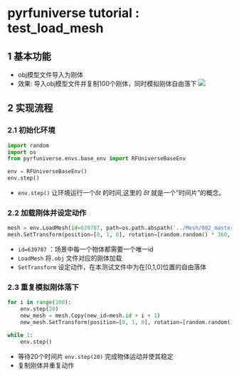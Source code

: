 # pyrfuniverse tutorial : test_load_mesh

## 1 基本功能

- obj模型文件导入为刚体
- 效果: 导入obj模型文件并复制100个刚体，同时模拟刚体自由落下
  ![](https://notes.sjtu.edu.cn/uploads/upload_17b2c4935e7cda9db6f3f7eb530bee41.gif)

## 2 实现流程

### 2.1 初始化环境

```python
import random
import os
from pyrfuniverse.envs.base_env import RFUniverseBaseEnv

env = RFUniverseBaseEnv()
env.step()
```

- `env.step()` 让环境运行一个$\delta t$ 的时间,这里的 $\delta t$ 就是一个“时间片”的概念。

### 2.2 加载刚体并设定动作

```python
mesh = env.LoadMesh(id=639787, path=os.path.abspath('../Mesh/002_master_chef_can/google_16k/textured.obj'))
mesh.SetTransform(position=[0, 1, 0], rotation=[random.random() * 360, random.random() * 360, random.random() * 360])
```

- `id=639787` ：场景中每一个物体都需要一个唯一id
- `LoadMesh` 将`.obj` 文件对应的刚体加载
- `SetTransform` 设定动作，在本测试文件中为在\[0,1,0]位置的自由落体

### 2.3 重复模拟刚体落下

```python
for i in range(100):
    env.step(20)
    new_mesh = mesh.Copy(new_id=mesh.id + i + 1)
    new_mesh.SetTransform(position=[0, 1, 0], rotation=[random.random() * 360, random.random() * 360, random.random() * 360])

while 1:
    env.step()
```

- 等待20个时间片 `env.step(20)` 完成物体运动并使其稳定
- 复制刚体并重复动作
